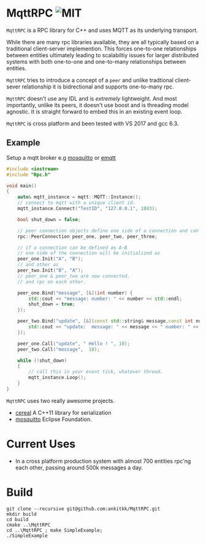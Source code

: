 # MqttRPC ![MIT](https://img.shields.io/badge/license-MIT-blue.svg)

`MqttRPC` is a RPC library for C++ and uses MQTT as its underlying transport. 

While there are many rpc libraries available, they are all typically based on a traditional client-server implemention. 
This forces one-to-one relationships between entities ultimately leading to scalabiltiy issues for larger distributed systems with both one-to-one and one-to-many relationships between entities.

`MqttRPC` tries to introduce a concept of a `peer` and unlike tradtional client-sever relationship it is bidrectional and supports one-to-many rpc.

`MqttRPC` doesn't use any IDL and is _extremely_ lightweight. And most importantly, unlike its peers, it doesn't use boost and is threading model agnostic. It is straight forward to embed this in an existing event loop. 

`MqttRPC` is cross platform and been tested with VS 2017 and gcc 6.3. 

## Example

Setup a mqtt broker e.g [mosquitto](https://mosquitto.org/download/) or [emqtt](http://emqtt.io/)
```cpp
#include <iostream>
#include "Rpc.h"

void main()
{
    auto& mqtt_instance = mqtt::MQTT::Instance();
    // connect to mqtt with a unique client id. 
    mqtt_instance.Connect("TestID", "127.0.0.1", 1883);

    bool shut_down = false; 

    // peer connection objects define one side of a connection and can exist on different mqtt clients. 
    rpc::PeerConnection peer_one, peer_two, peer_three; 

    // if a connection can be defined as A-B
    // one side of the connection will be initialized as 
    peer_one.Init("A", "B");
    // and other as 
    peer_two.Init("B", "A"); 
    // peer_one & peer_two are now connected. 
    // and rpc on each other.

    peer_one.Bind("message", [&](int number) {
        std::cout << "message: number: " << number << std::endl;
        shut_down = true;
    });

    peer_two.Bind("update", [&](const std::string& message,const int number) {
        std::cout << "update:  message: " << message << " number: " << number << std::endl;
    });

    peer_one.Call("update", " Hello ! ", 10);
    peer_two.Call("message",  10);

    while (!shut_down)
    {
        // call this in your event tick, whatever thread. 
        mqtt_instance.Loop();
    }
}
```

`MqttRPC` uses two really awesome projects.

  * [cereal](https://github.com/USCiLab/cereal) A C++11 library for serialization
  * [mosquitto](https://github.com/eclipse/mosquitto) Eclipse Foundation. 

# Current Uses
  * In a cross platform production system with almost 700 entities rpc'ng each other, passing around 500k messages a day. 
# Build 

```
git clone --recursive git@github.com:ankitkk/MqttRPC.git
mkdir build 
cd build 
cmake ..\MqttRPC 
cd ..\MqttRPC ; make SimpleExample; 
./SimpleExample 
```


